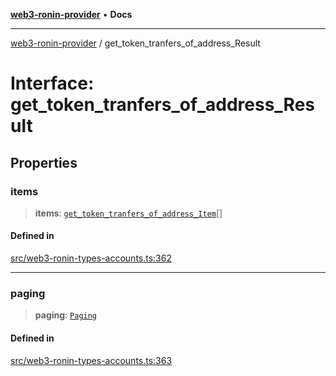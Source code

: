 [**web3-ronin-provider**](../README.md) • **Docs**

***

[web3-ronin-provider](../globals.md) / get\_token\_tranfers\_of\_address\_Result

# Interface: get\_token\_tranfers\_of\_address\_Result

## Properties

### items

> **items**: [`get_token_tranfers_of_address_Item`](get_token_tranfers_of_address_Item.md)[]

#### Defined in

[src/web3-ronin-types-accounts.ts:362](https://github.com/chuacw/web3-ronin-provider/blob/5334d3e4a39d6911ce4028a880b09b3429564837/src/web3-ronin-types-accounts.ts#L362)

***

### paging

> **paging**: [`Paging`](Paging.md)

#### Defined in

[src/web3-ronin-types-accounts.ts:363](https://github.com/chuacw/web3-ronin-provider/blob/5334d3e4a39d6911ce4028a880b09b3429564837/src/web3-ronin-types-accounts.ts#L363)
